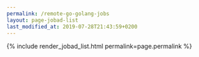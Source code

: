 ```yaml
---
permalink: /remote-go-golang-jobs
layout: page-jobad-list
last_modified_at: 2019-07-28T21:43:59+0200
---
```

{% include render_jobad_list.html permalink=page.permalink %}
